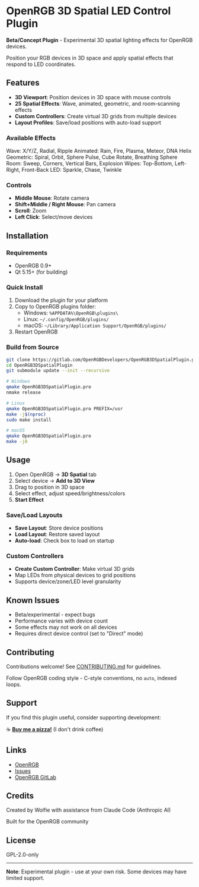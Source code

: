 # OpenRGB 3D Spatial LED Control Plugin

**Beta/Concept Plugin** - Experimental 3D spatial lighting effects for OpenRGB devices.

Position your RGB devices in 3D space and apply spatial effects that respond to LED coordinates.

## Features

- **3D Viewport**: Position devices in 3D space with mouse controls
- **25 Spatial Effects**: Wave, animated, geometric, and room-scanning effects
- **Custom Controllers**: Create virtual 3D grids from multiple devices
- **Layout Profiles**: Save/load positions with auto-load support

### Available Effects

Wave: X/Y/Z, Radial, Ripple
Animated: Rain, Fire, Plasma, Meteor, DNA Helix
Geometric: Spiral, Orbit, Sphere Pulse, Cube Rotate, Breathing Sphere
Room: Sweep, Corners, Vertical Bars, Explosion
Wipes: Top-Bottom, Left-Right, Front-Back
LED: Sparkle, Chase, Twinkle

### Controls

- **Middle Mouse**: Rotate camera
- **Shift+Middle / Right Mouse**: Pan camera
- **Scroll**: Zoom
- **Left Click**: Select/move devices

## Installation

### Requirements
- OpenRGB 0.9+
- Qt 5.15+ (for building)

### Quick Install

1. Download the plugin for your platform
2. Copy to OpenRGB plugins folder:
   - Windows: `%APPDATA%\OpenRGB\plugins\`
   - Linux: `~/.config/OpenRGB/plugins/`
   - macOS: `~/Library/Application Support/OpenRGB/plugins/`
3. Restart OpenRGB

### Build from Source

```bash
git clone https://gitlab.com/OpenRGBDevelopers/OpenRGB3DSpatialPlugin.git
cd OpenRGB3DSpatialPlugin
git submodule update --init --recursive

# Windows
qmake OpenRGB3DSpatialPlugin.pro
nmake release

# Linux
qmake OpenRGB3DSpatialPlugin.pro PREFIX=/usr
make -j$(nproc)
sudo make install

# macOS
qmake OpenRGB3DSpatialPlugin.pro
make -j8
```

## Usage

1. Open OpenRGB → **3D Spatial** tab
2. Select device → **Add to 3D View**
3. Drag to position in 3D space
4. Select effect, adjust speed/brightness/colors
5. **Start Effect**

### Save/Load Layouts

- **Save Layout**: Store device positions
- **Load Layout**: Restore saved layout
- **Auto-load**: Check box to load on startup

### Custom Controllers

- **Create Custom Controller**: Make virtual 3D grids
- Map LEDs from physical devices to grid positions
- Supports device/zone/LED level granularity

## Known Issues

- Beta/experimental - expect bugs
- Performance varies with device count
- Some effects may not work on all devices
- Requires direct device control (set to "Direct" mode)

## Contributing

Contributions welcome! See [CONTRIBUTING.md](CONTRIBUTING.md) for guidelines.

Follow OpenRGB coding style - C-style conventions, no `auto`, indexed loops.

## Support

If you find this plugin useful, consider supporting development:

☕ **[Buy me a pizza!](https://buymeacoffee.com/Wolfieee)** (I don't drink coffee)

## Links

- [OpenRGB](https://openrgb.org)
- [Issues](https://gitlab.com/OpenRGBDevelopers/OpenRGB3DSpatialPlugin/-/issues)
- [OpenRGB GitLab](https://gitlab.com/CalcProgrammer1/OpenRGB)

## Credits

Created by Wolfie with assistance from Claude Code (Anthropic AI)

Built for the OpenRGB community

## License

GPL-2.0-only

---

**Note**: Experimental plugin - use at your own risk. Some devices may have limited support.